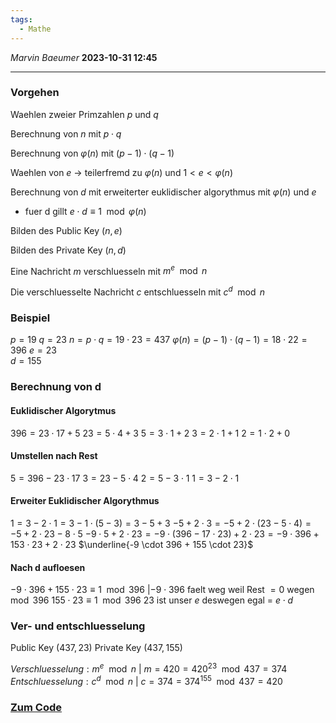 ```yaml
---
tags:
  - Mathe
---
```

*Marvin Baeumer* **2023-10-31 12:45**

---
### **Vorgehen**
Waehlen zweier Primzahlen $p$ und $q$

Berechnung von $n$ mit $p \cdot q$

Berechnung von $\varphi(n)$ mit $(p − 1) \cdot (q − 1)$

Waehlen von $e$ $\rightarrow$ teilerfremd zu $\varphi(n)$ und $1 < e < \varphi(n)$

Berechnung von $d$ mit erweiterter euklidischer algorythmus mit $\varphi(n)$ und $e$
- fuer d gillt $e \cdot d \equiv 1 \mod \varphi(n)$

Bilden des Public Key $(n, e)$

Bilden des Private Key $(n, d)$

Eine Nachricht $m$ verschluesseln mit $m^{e} \mod n$

Die verschluesselte Nachricht $c$ entschluesseln mit $c^{d} \mod n$
### **Beispiel**
$p = 19 ~ q = 23$
$n = p \cdot q = 19 \cdot 23 = 437$
$\varphi(n) = (p - 1) \cdot (q - 1) = 18 \cdot 22 = 396$
$e = 23$\
$d = 155$
### **Berechnung von d**
#### **Euklidischer Algorytmus**
$396 = 23 \cdot 17 + 5$
$23 = 5 \cdot 4 + 3$
$5 = 3 \cdot 1 + 2$
$3 = 2 \cdot 1 + 1$
$2 = 1 \cdot 2 + 0$
#### **Umstellen nach Rest**
$5 = 396 - 23 \cdot 17$
$3 = 23 - 5 \cdot 4$
$2 = 5 - 3 \cdot 1$
$1 = 3 - 2 \cdot 1$
#### **Erweiter Euklidischer Algorythmus**
$1 = 3 - 2 \cdot 1 = 3 - 1 \cdot (5 - 3) = 3 - 5 + 3$
$- 5 + 2 \cdot 3 = - 5 + 2 \cdot (23 - 5 \cdot 4) = - 5 + 2 \cdot 23 - 8 \cdot 5$
$-9 \cdot 5 + 2 \cdot 23 = - 9 \cdot (396 - 17 \cdot 23) + 2 \cdot 23 = -9 \cdot 396 + 153 \cdot 23 + 2 \cdot 23$
$\underline{-9 \cdot 396 + 155 \cdot 23}$
#### **Nach d aufloesen**
$-9 \cdot 396 + 155 \cdot 23 \equiv 1 \mod 396 ~ | -9 \cdot 396$ faelt weg weil Rest $= 0$ wegen $\mod 396$
$155 \cdot 23 \equiv 1 \mod 396 ~ 23$ ist unser $e$ deswegen egal = $e \cdot d$
### **Ver- und entschluesselung**
Public Key $(437, 23)$
Private Key $(437, 155)$

$Verschluesselung: m^e \mod n ~ | ~ m = 420 = 420^{23} \mod 437 = 374$
$Entschluesselung: c^d \mod n ~ | ~ c = 374 = 374^{155} \mod 437 = 420$

### [Zum Code](5%20RSA%20Verfahren)